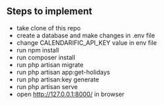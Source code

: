 ## Steps to implement
- take clone of this repo
- create a database and make changes in .env file
- change CALENDARIFIC_API_KEY value in env file
- run npm install
- run composer install
- run php artisan migrate
- run php artisan app:get-holidays
- run php artisan:key generate
- run php artisan serve
- open http://127.0.0.1:8000/  in browser